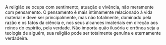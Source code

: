 ﻿A religião se ocupa com sentimento, atuação e  vivência, não meramente com pensamento. O pensamento é mais intimamente relacionado à vida material e deve ser principalmente, mas não totalmente, dominado pela razão e os fatos da ciência e, nos seus alcances imateriais em direção aos reinos do espírito, pela verdade. Não importa quão ilusória e errônea seja a teologia de alguém, sua religião pode ser totalmente genuína e eternamente verdadeira.